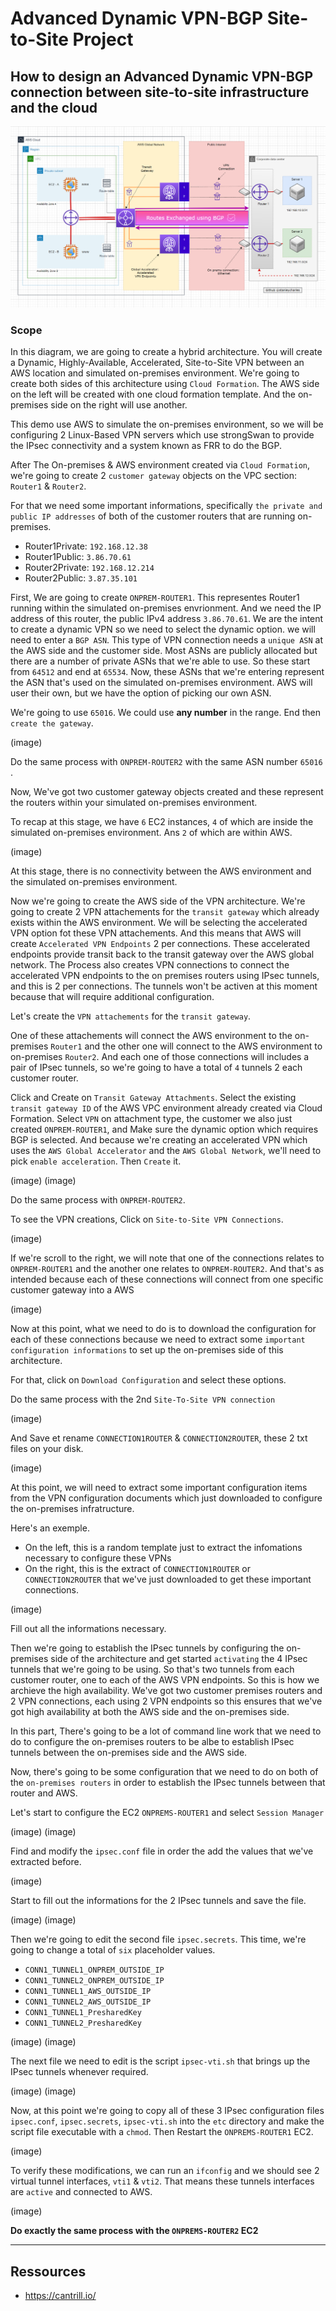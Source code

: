 # Advanced Dynamic VPN-BGP Site-to-Site Project

## How to design an Advanced Dynamic VPN-BGP connection between site-to-site infrastructure and the cloud

![This is an image](https://github.com/stanleycharles/AWS/blob/main/Advanced%20Dynamic%20VPN-BGP%20Site-to-Site%20Project/Advanced%20Dynamic%20VPN-BGP%20Site-to-Site%20Diagram.png)

### Scope 

In this diagram, we are going to create a hybrid architecture. You will create a Dynamic, Highly-Available, Accelerated, Site-to-Site VPN between an AWS location and simulated on-premises environment. We're going to create both sides of this architecture using ``Cloud Formation``. The AWS side on the left will be created with one cloud formation template. And the on-premises side on the right will use another.

This demo use AWS to simulate the on-premises environment, so we will be configuring 2 Linux-Based VPN servers which use strongSwan to provide the IPsec connectivity and a system known as FRR to do the BGP.

After The On-premises & AWS environment created via ``Cloud Formation``, we're going to create 2 ``customer gateway`` objects on the VPC section: ``Router1`` & ``Router2``.

For that we need some important informations, specifically ``the private and public IP addresses`` of both of the customer routers that are running on-premises.

 - Router1Private: ``192.168.12.38``
 - Router1Public: ``3.86.70.61``
 - Router2Private: ``192.168.12.214``
 - Router2Public: ``3.87.35.101``

First, We are going to create ``ONPREM-ROUTER1``. This representes Router1 running within the simulated on-premises envrionment. And we need the IP address of this router, the public IPv4 address ``3.86.70.61``. We are the intent to create a dynamic VPN so we need to select the dynamic option. we will need to enter a ``BGP ASN``. This type of VPN connection needs a ``unique ASN`` at the AWS side and the customer side.
Most ASNs are publicly allocated but there are a number of private ASNs that we're able to use. So these start from ``64512`` and end at ``65534``. Now, these ASNs that we're entering represent the ASN that's used on the simulated on-premises environment. AWS will user their own, but we have the option of picking our own ASN.

We're going to use ``65016``. We could use **any number** in the range. End then ``create the gateway``.

(image)

Do the same process with ``ONPREM-ROUTER2`` with the same ASN number ``65016`` .

Now, We've got two customer gateway objects created and these represent the routers within your simulated on-premises environment.

To recap at this stage, we have ``6`` EC2 instances, ``4`` of which are inside the simulated on-premises environment. Ans ``2`` of which are within AWS. 

(image)

At this stage, there is no connectivity between the AWS environment and the simulated on-premises environment.

Now we're going to create the AWS side of the VPN architecture. We're going to create 2 VPN attachements for the ``transit gateway`` which already exists within the AWS environment. We will be selecting the accelerated VPN option fot these VPN attachements. And this means that AWS will create ``Accelerated VPN Endpoints`` 2 per connections. These accelerated endpoints provide transit back to the transit gateway over the AWS global network. The Process also creates VPN connections to connect the accelerated VPN endpoints to the on premises routers using IPsec tunnels, and this is 2 per connections.
The tunnels won't be activen at this moment because that will require additional configuration.

Let's create the ``VPN attachements`` for the ``transit gateway``. 

One of these attachements will connect the AWS environment to the on-premises ``Router1`` and the other one will connect to the AWS environment to on-premises ``Router2``. And each one of those connections will includes a pair of IPsec tunnels, so we're going to have a total of ``4`` tunnels 2 each customer router.

Click and Create on ``Transit Gateway Attachments``. Select the existing ``transit gateway ID`` of the AWS VPC environment already created via Cloud Formation. Select ``VPN`` on attachment type, the customer we also just created ``ONPREM-ROUTER1``, and Make sure the dynamic option which requires BGP is selected. And because we're creating an accelerated VPN which uses the ``AWS Global Accelerator`` and the ``AWS Global Network``, we'll need to pick ``enable acceleration``. Then ``Create`` it.

(image)
(image)

Do the same process with ``ONPREM-ROUTER2``.

To see the VPN creations, Click on ``Site-to-Site VPN Connections``.

(image)

If we're scroll to the right, we will note that one of the connections relates to ``ONPREM-ROUTER1`` and the another one relates to ``ONPREM-ROUTER2``. And that's as intended because each of these connections will connect from one specific customer gateway into a AWS

(image)

Now at this point, what we need to do is to download the configuration for each of these connections because we need to extract some ``important configuration informations`` to set up the on-premises side of this architecture.

For that, click on ``Download Configuration`` and select these options.

Do the same process with the 2nd ``Site-To-Site VPN connection``

(image)

And Save et rename ``CONNECTION1ROUTER`` & ``CONNECTION2ROUTER``, these 2 txt files on your disk.

(image)

At this point, we will need to extract some important configuration items from the VPN configuration documents which just downloaded to configure the on-premises infratructure.

Here's an exemple. 
 - On the left, this is a random template just to extract the infomations necessary to configure these VPNs
 - On the right, this is the extract of ``CONNECTION1ROUTER`` or ``CONNECTION2ROUTER`` that we've just downloaded to get these important connections.

(image)

Fill out all the informations necessary.

Then we're going to establish the IPsec tunnels by configuring the on-premises side of the architecture and get started ``activating`` the 4 IPsec tunnels that we're going to be using. So that's two tunnels from each customer router, one to each of the AWS VPN endpoints. So this is how we archieve the high availability. We've got two customer premises routers and 2 VPN connections, each using 2 VPN endpoints so this ensures that we've got high availability at both the AWS side and the on-premises side. 

In this part, There's going to be a lot of command line work that we need to do to configure the on-premises routers to be albe to establish IPsec tunnels between the on-premises side and the AWS side.

Now, there's going to be some configuration that we need to do on both of the ``on-premises routers`` in order to establish the IPsec tunnels between that router and AWS.

Let's start to configure the EC2 ``ONPREMS-ROUTER1`` and select ``Session Manager``

(image)
(image)

Find and modify the ``ipsec.conf`` file in order the add the values that we've extracted before.

(image)

Start to fill out the informations for the 2 IPsec tunnels and save the file.

(image)
(image)

Then we're going to edit the second file ``ipsec.secrets``. This time, we're going to change a total of ``six`` placeholder values.
 - ``CONN1_TUNNEL1_ONPREM_OUTSIDE_IP``
 - ``CONN1_TUNNEL2_ONPREM_OUTSIDE_IP``
 - ``CONN1_TUNNEL1_AWS_OUTSIDE_IP``
 - ``CONN1_TUNNEL2_AWS_OUTSIDE_IP``
 - ``CONN1_TUNNEL1_PresharedKey``
 - ``CONN1_TUNNEL2_PresharedKey``
 
(image)
(image)

The next file we need to edit is the script ``ipsec-vti.sh`` that brings up the IPsec tunnels whenever required.

(image)
(image)

Now, at this point we're going to copy all of these 3 IPsec configuration files ``ipsec.conf``, ``ipsec.secrets``, ``ipsec-vti.sh`` into the ``etc`` directory and make the script file executable with a ``chmod``. Then Restart the ``ONPREMS-ROUTER1`` EC2.

(image)

To verify these modifications, we can run an ``ifconfig`` and we should see 2 virtual tunnel interfaces, ``vti1`` & ``vti2``. That means these tunnels interfaces are ``active`` and connected to AWS.

(image)

**Do exactly the same process with the ``ONPREMS-ROUTER2`` EC2**



































  ---
  
  ## Ressources
   - https://cantrill.io/
   
